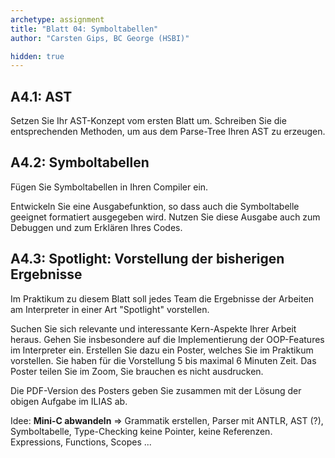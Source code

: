 ```yaml
---
archetype: assignment
title: "Blatt 04: Symboltabellen"
author: "Carsten Gips, BC George (HSBI)"

hidden: true
---
```



## A4.1: AST

Setzen Sie Ihr AST-Konzept vom ersten Blatt um. Schreiben Sie die entsprechenden
Methoden, um aus dem Parse-Tree Ihren AST zu erzeugen.


## A4.2: Symboltabellen

Fügen Sie Symboltabellen in Ihren Compiler ein.

Entwickeln Sie eine Ausgabefunktion, so dass auch die Symboltabelle geeignet
formatiert ausgegeben wird. Nutzen Sie diese Ausgabe auch zum Debuggen und
zum Erklären Ihres Codes.


## A4.3: Spotlight: Vorstellung der bisherigen Ergebnisse

Im Praktikum zu diesem Blatt soll jedes Team die Ergebnisse der Arbeiten am Interpreter
in einer Art "Spotlight" vorstellen.

Suchen Sie sich relevante und interessante Kern-Aspekte Ihrer Arbeit heraus. Gehen Sie
insbesondere auf die Implementierung der OOP-Features im Interpreter ein. Erstellen Sie
dazu ein Poster, welches Sie im Praktikum vorstellen. Sie haben für die Vorstellung 5
bis maximal 6 Minuten Zeit. Das Poster teilen Sie im Zoom, Sie brauchen es nicht ausdrucken.

Die PDF-Version des Posters geben Sie zusammen mit der Lösung der obigen Aufgabe im ILIAS
ab.



Idee: **Mini-C abwandeln** => Grammatik erstellen, Parser mit ANTLR, AST (?), Symboltabelle, Type-Checking
keine Pointer, keine Referenzen. Expressions, Functions, Scopes ...
